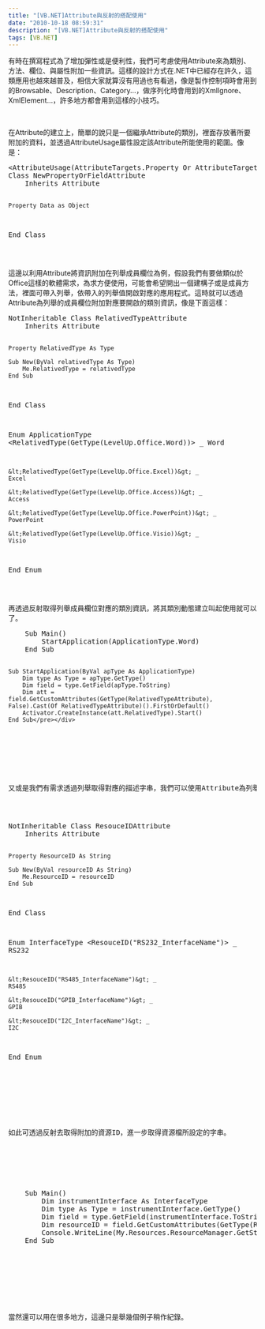 ```yaml
---
title: "[VB.NET]Attribute與反射的搭配使用"
date: "2010-10-18 08:59:31"
description: "[VB.NET]Attribute與反射的搭配使用"
tags: [VB.NET]
---
```


<p>有時在撰寫程式為了增加彈性或是便利性，我們可考慮使用Attribute來為類別、方法、欄位、與屬性附加一些資訊。這樣的設計方式在.NET中已經存在許久，這類應用也越來越普及，相信大家就算沒有用過也有看過，像是製作控制項時會用到的Browsable、Description、Category...，做序列化時會用到的XmlIgnore、XmlElement...，許多地方都會用到這樣的小技巧。 </p>  <p> </p>  <p>在Attribute的建立上，簡單的說只是一個繼承Attribute的類別，裡面存放著所要附加的資料，並透過AttributeUsage屬性設定該Attribute所能使用的範圍。像是：</p>  <div style="padding-bottom: 0px; margin: 0px; padding-left: 0px; padding-right: 0px; display: inline; float: none; padding-top: 0px" id="scid:812469c5-0cb0-4c63-8c15-c81123a09de7:6fde8454-7de6-4d0b-b1c1-df1d9d4b13a1" class="wlWriterSmartContent"><pre name="code" class="vb">&lt;AttributeUsage(AttributeTargets.Property Or AttributeTargets.Field)&gt; 
Class NewPropertyOrFieldAttribute
    Inherits Attribute

    Property Data as Object

End Class</pre></div>

<p> </p>

<p>這邊以利用Attribute將資訊附加在列舉成員欄位為例，假設我們有要做類似於Office這樣的軟體需求，為求方便使用，可能會希望開出一個建構子或是成員方法，裡面可帶入列舉，依帶入的列舉值開啟對應的應用程式。這時就可以透過Attribute為列舉的成員欄位附加對應要開啟的類別資訊，像是下面這樣：</p>

<div style="padding-bottom: 0px; margin: 0px; padding-left: 0px; padding-right: 0px; display: inline; float: none; padding-top: 0px" id="scid:812469c5-0cb0-4c63-8c15-c81123a09de7:e78489f4-3df8-4a71-bbb3-52333a07d92e" class="wlWriterSmartContent"><pre name="code" class="vb">NotInheritable Class RelativedTypeAttribute
    Inherits Attribute

    Property RelativedType As Type

    Sub New(ByVal relativedType As Type)
        Me.RelativedType = relativedType
    End Sub

End Class

Enum ApplicationType
    &lt;RelativedType(GetType(LevelUp.Office.Word))&gt; _
    Word

    &lt;RelativedType(GetType(LevelUp.Office.Excel))&gt; _
    Excel

    &lt;RelativedType(GetType(LevelUp.Office.Access))&gt; _
    Access

    &lt;RelativedType(GetType(LevelUp.Office.PowerPoint))&gt; _
    PowerPoint

    &lt;RelativedType(GetType(LevelUp.Office.Visio))&gt; _
    Visio
End Enum</pre></div>

<p> </p>

<p>再透過反射取得列舉成員欄位對應的類別資訊，將其類別動態建立叫起使用就可以了。</p>

<div style="padding-bottom: 0px; margin: 0px; padding-left: 0px; padding-right: 0px; display: inline; float: none; padding-top: 0px" id="scid:812469c5-0cb0-4c63-8c15-c81123a09de7:2267baef-6da3-4664-a116-89423c36a760" class="wlWriterSmartContent"><pre name="code" class="vb">    Sub Main()
        StartApplication(ApplicationType.Word)
    End Sub

    Sub StartApplication(ByVal apType As ApplicationType)
        Dim type As Type = apType.GetType()
        Dim field = type.GetField(apType.ToString)
        Dim att = field.GetCustomAttributes(GetType(RelativedTypeAttribute), False).Cast(Of RelativedTypeAttribute)().FirstOrDefault()
        Activator.CreateInstance(att.RelativedType).Start()
    End Sub</pre></div>

<p> </p>

<p>又或是我們有需求透過列舉取得對應的描述字串，我們可以使用Attribute為列舉的成員欄位附加對應的資源編號，像是下面這樣：</p>

<div style="padding-bottom: 0px; margin: 0px; padding-left: 0px; padding-right: 0px; display: inline; float: none; padding-top: 0px" id="scid:812469c5-0cb0-4c63-8c15-c81123a09de7:71de81b2-1421-469d-8130-ece35426d696" class="wlWriterSmartContent"><pre name="code" class="vb">NotInheritable Class ResouceIDAttribute
    Inherits Attribute

    Property ResourceID As String

    Sub New(ByVal resourceID As String)
        Me.ResourceID = resourceID
    End Sub

End Class

Enum InterfaceType
    &lt;ResouceID("RS232_InterfaceName")&gt; _
    RS232

    &lt;ResouceID("RS485_InterfaceName")&gt; _
    RS485

    &lt;ResouceID("GPIB_InterfaceName")&gt; _
    GPIB

    &lt;ResouceID("I2C_InterfaceName")&gt; _
    I2C
End Enum</pre></div>

<p> </p>

<p>如此可透過反射去取得附加的資源ID，進一步取得資源檔所設定的字串。</p>

<p>
  </p><div style="padding-bottom: 0px; margin: 0px; padding-left: 0px; padding-right: 0px; display: inline; float: none; padding-top: 0px" id="scid:812469c5-0cb0-4c63-8c15-c81123a09de7:b3ad328c-04cb-4e4b-9bf3-c0cecc619fd0" class="wlWriterSmartContent"><pre name="code" class="vb">    Sub Main()
        Dim instrumentInterface As InterfaceType
        Dim type As Type = instrumentInterface.GetType()
        Dim field = type.GetField(instrumentInterface.ToString)
        Dim resourceID = field.GetCustomAttributes(GetType(ResouceIDAttribute), False).Cast(Of ResouceIDAttribute)().FirstOrDefault.ResourceID
        Console.WriteLine(My.Resources.ResourceManager.GetString(resourceID))
    End Sub</pre></div>


<p> </p>

<p>當然還可以用在很多地方，這邊只是舉幾個例子稍作紀錄。</p>

